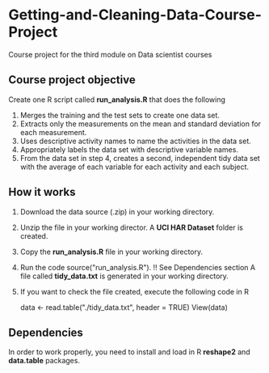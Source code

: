 # Getting-and-Cleaning-Data-Course-Project
Course project for the third module on Data scientist courses

## Course project objective
Create one R script called **run_analysis.R** that does the following 
1. Merges the training and the test sets to create one data set.
2. Extracts only the measurements on the mean and standard deviation for each measurement.
3. Uses descriptive activity names to name the activities in the data set.
4. Appropriately labels the data set with descriptive variable names.
5. From the data set in step 4, creates a second, independent tidy data set with the average of each variable for each activity and each subject.

## How it works
1. Download the data source (.zip) in your working directory.
2. Unzip the file in your working director. A **UCI HAR Dataset** folder is created.
3. Copy the **run_analysis.R** file in your working directory.
4. Run the code source("run_analysis.R"). !! See Dependencies section
A file called **tidy_data.txt** is generated in your working directory.
5. If you want to check the file created, execute the following code in R

    data <- read.table("./tidy_data.txt", header = TRUE)
 View(data)

## Dependencies
In order to work properly, you need to install and load in R **reshape2** and **data.table** packages.